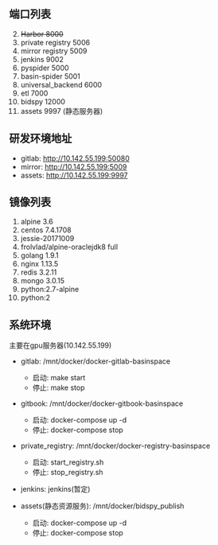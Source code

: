 
## 端口列表

2. ~~Harbor 8000~~
3. private registry 5006
4. mirror registry 5009
5. jenkins 9002
6. pyspider 5000
7. basin-spider 5001
8. universal\_backend 6000
9. etl 7000
10. bidspy 12000
11. assets 9997 (静态服务器)

## 研发环境地址

+ gitlab: http://10.142.55.199:50080
+ mirror: http://10.142.55.199:5009
+ assets: http://10.142.55.199:9997

## 镜像列表

1. alpine 3.6
2. centos 7.4.1708
3. jessie-20171009
4. frolvlad/alpine-oraclejdk8 full
5. golang 1.9.1
6. nginx 1.13.5
7. redis 3.2.11
8. mongo 3.0.15
9. python:2.7-alpine
10. python:2


## 系统环境

主要在gpu服务器\(10.142.55.199\)

* gitlab: /mnt/docker/docker-gitlab-basinspace
  * 启动:
      make start
  * 停止:
      make stop
* gitbook: /mnt/docker/docker-gitbook-basinspace

  * 启动:
      docker-compose up -d
  * 停止:
       docker-compose stop

* private\_registry: /mnt/docker/docker-registry-basinspace

  * 启动:
      start\_registry.sh 
  * 停止:
      stop\_registry.sh

* jenkins: jenkins\(暂定\)

* assets\(静态资源服务\): /mnt/docker/bidspy\_publish

  * 启动:
      docker-compose up -d
  * 停止:
      docker-compose stop



